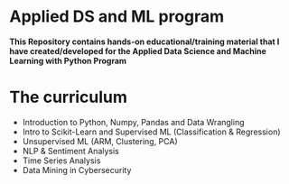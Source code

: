 # Applied DS and ML program
**This Repository contains hands-on educational/training material that I have created/developed for the Applied Data Science and Machine Learning with Python Program**

# The curriculum
* Introduction to Python, Numpy, Pandas and Data Wrangling
* Intro to Scikit-Learn and Supervised ML (Classification & Regression)
* Unsupervised ML (ARM, Clustering, PCA)
* NLP & Sentiment Analysis
* Time Series Analysis
* Data Mining in Cybersecurity


